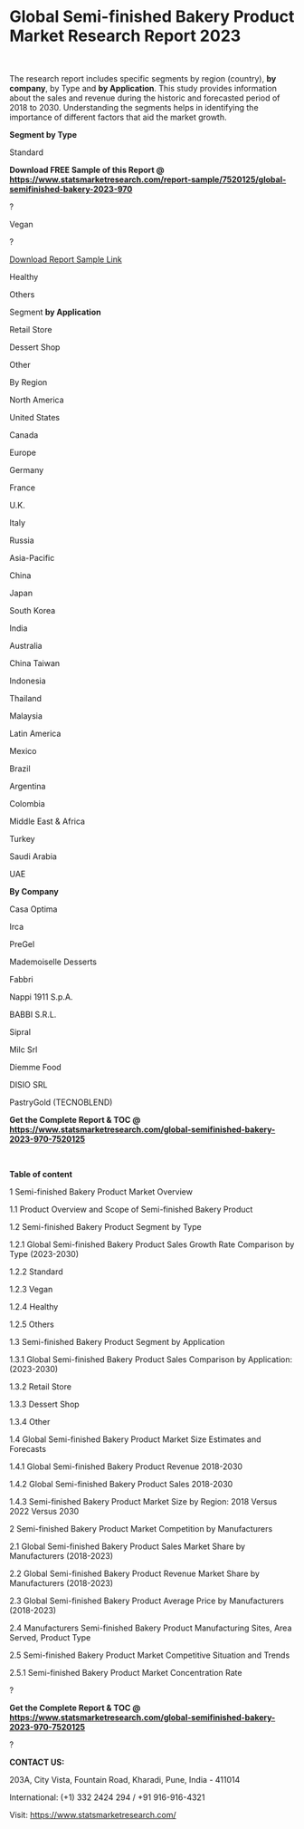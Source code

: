 <h1>Global Semi-finished Bakery Product Market Research Report 2023</h1><br/><p>The research report includes specific segments by region (country), <strong>by company</strong>, by Type and <strong>by Application</strong>. This study provides information about the sales and revenue during the historic and forecasted period of 2018 to 2030. Understanding the segments helps in identifying the importance of different factors that aid the market growth.</p>
 
 
 
 <p><strong>Segment by Type</strong></p>
 
 
 
 <p>Standard</p>
 
 
 
 <div><b>Download FREE Sample of this Report @ <a href="https://www.statsmarketresearch.com/download-free-sample/7520125/global-semifinished-bakery-2023-970">https://www.statsmarketresearch.com/report-sample/7520125/global-semifinished-bakery-2023-970</a></b></div>
 
 
 
 <p>? </p>
 
 
 
 <p>Vegan</p>
 
 
 
 <p>? </p>
 
 
 
 <p><a href="https://www.statsmarketresearch.com/download-free-sample/7520125/global-semifinished-bakery-2023-970">Download Report Sample Link</a></p>
 
 
 
 <p>Healthy</p>
 
 
 
 <p>Others</p>
 
 
 
 <p>Segment <strong>by Application</strong></p>
 
 
 
 <p>Retail Store</p>
 
 
 
 <p>Dessert Shop</p>
 
 
 
 <p>Other</p>
 
 
 
 <p>By Region</p>
 
 
 
 <p>North America</p>
 
 
 
 <p>United States</p>
 
 
 
 <p>Canada</p>
 
 
 
 <p>Europe</p>
 
 
 
 <p>Germany</p>
 
 
 
 <p>France</p>
 
 
 
 <p>U.K.</p>
 
 
 
 <p>Italy</p>
 
 
 
 <p>Russia</p>
 
 
 
 <p>Asia-Pacific</p>
 
 
 
 <p>China</p>
 
 
 
 <p>Japan</p>
 
 
 
 <p>South Korea</p>
 
 
 
 <p>India</p>
 
 
 
 <p>Australia</p>
 
 
 
 <p>China Taiwan</p>
 
 
 
 <p>Indonesia</p>
 
 
 
 <p>Thailand</p>
 
 
 
 <p>Malaysia</p>
 
 
 
 <p>Latin America</p>
 
 
 
 <p>Mexico</p>
 
 
 
 <p>Brazil</p>
 
 
 
 <p>Argentina</p>
 
 
 
 <p>Colombia</p>
 
 
 
 <p>Middle East & Africa</p>
 
 
 
 <p>Turkey</p>
 
 
 
 <p>Saudi Arabia</p>
 
 
 
 <p>UAE</p>
 
 
 
 <p><strong>By Company</strong></p>
 
 
 
 <p>Casa Optima</p>
 
 
 
 <p>Irca</p>
 
 
 
 <p>PreGel</p>
 
 
 
 <p>Mademoiselle Desserts</p>
 
 
 
 <p>Fabbri</p>
 
 
 
 <p>Nappi 1911 S.p.A.</p>
 
 
 
 <p>BABBI S.R.L.</p>
 
 
 
 <p>Sipral</p>
 
 
 
 <p>Milc Srl</p>
 
 
 
 <p>Diemme Food</p>
 
 
 
 <p>DISIO SRL</p>
 
 
 
 <p>PastryGold (TECNOBLEND)</p>
 
 
 
 <div><b>Get the Complete Report & TOC @ <a href="https://www.statsmarketresearch.com/global-semifinished-bakery-2023-970-7520125">https://www.statsmarketresearch.com/global-semifinished-bakery-2023-970-7520125</a></b></div>
 
 
 
 <p><br />
 
 <b>Table of content</b></p>
 
 
 
 <p>1 Semi-finished Bakery Product Market Overview<br />
 
 1.1 Product Overview and Scope of Semi-finished Bakery Product<br />
 
 1.2 Semi-finished Bakery Product Segment by Type<br />
 
 1.2.1 Global Semi-finished Bakery Product Sales Growth Rate Comparison by Type (2023-2030)<br />
 
 1.2.2 Standard<br />
 
 1.2.3 Vegan<br />
 
 1.2.4 Healthy<br />
 
 1.2.5 Others<br />
 
 1.3 Semi-finished Bakery Product Segment by Application<br />
 
 1.3.1 Global Semi-finished Bakery Product Sales Comparison by Application: (2023-2030)<br />
 
 1.3.2 Retail Store<br />
 
 1.3.3 Dessert Shop<br />
 
 1.3.4 Other<br />
 
 1.4 Global Semi-finished Bakery Product Market Size Estimates and Forecasts<br />
 
 1.4.1 Global Semi-finished Bakery Product Revenue 2018-2030<br />
 
 1.4.2 Global Semi-finished Bakery Product Sales 2018-2030<br />
 
 1.4.3 Semi-finished Bakery Product Market Size by Region: 2018 Versus 2022 Versus 2030<br />
 
 2 Semi-finished Bakery Product Market Competition by Manufacturers<br />
 
 2.1 Global Semi-finished Bakery Product Sales Market Share by Manufacturers (2018-2023)<br />
 
 2.2 Global Semi-finished Bakery Product Revenue Market Share by Manufacturers (2018-2023)<br />
 
 2.3 Global Semi-finished Bakery Product Average Price by Manufacturers (2018-2023)<br />
 
 2.4 Manufacturers Semi-finished Bakery Product Manufacturing Sites, Area Served, Product Type<br />
 
 2.5 Semi-finished Bakery Product Market Competitive Situation and Trends<br />
 
 2.5.1 Semi-finished Bakery Product Market Concentration Rate<br />
 
 ? </p>
 
 
 
 <div><b>Get the Complete Report & TOC @ <a href="https://www.statsmarketresearch.com/global-semifinished-bakery-2023-970-7520125">https://www.statsmarketresearch.com/global-semifinished-bakery-2023-970-7520125</a></b></div>
 
 
 
 <p>? </p>
 
 
 
 <p><b>CONTACT US:</b><br />
 
 203A, City Vista, Fountain Road, Kharadi, Pune, India - 411014<br />
 
 International: (+1) 332 2424 294 / +91 916-916-4321<br />
 
 Visit: <a href="https://www.statsmarketresearch.com/">https://www.statsmarketresearch.com/</a></p>